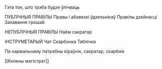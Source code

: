 
Гэта тое, што трэба будзе ўлічваць

ПУБЛІЧНЫЯ ПРАВІЛЫ 
Правы і абавязкі ўдзельнікаў
Правілы дзейнасці
Захаванне грошай

НЕПУБЛІЧНЫЯ ПРАВІЛЫ
Наём сакратар

ІНСТРУМЕТАРЫЙ
Чат
Скарбонка
Таблічка

Па нармальнаму патрэбны кіраўнік, сакратар, скарбнік

[[Кніжны магістрат]]